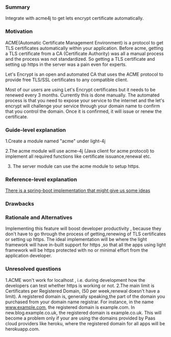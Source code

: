 ### Summary
Integrate with acme4j to get lets encrypt certificate automatically.

### Motivation
ACME(Automatic Certificate Management Environment) is a protocol to get TLS certificates automatically within your application. 
Before acme, getting a TLS certificate from a CA (Certificate Authority) was all a manual process and the process was not
standardized. So getting a TLS certificate and setting up https in the server was a pain even for experts.

Let's Encrypt is an open and automated CA that uses the ACME protocol to provide free TLS/SSL certificates to any 
compatible client.

Most of our users are using Let's Encrypt certificates but it needs to be renewed every 3 months. Currently this is done 
manually. The automated process is that you need to expose your service to the internet and the let's encrypt will challenge your service through your domain name to confirm that you control the domain. Once it is confirmed, it will issue or renew
the certificate.

### Guide-level explanation


1.Create a module named "acme" under light-4j

2.The acme module will use acme-4j (Java client for acme protocol) to implement all required functions like certificate 
issuance,renewal etc. 

3. The server module can use the acme module to setup https.

### Reference-level explanation
[There is a spring-boot implementation that might give us some ideas](https://github.com/creactiviti/spring-boot-starter-acme) 

### Drawbacks

### Rationale and Alternatives
Implementing this feature will boost developer productivity , because they don't have to go through the process of 
getting,renewing of TLS certificates or setting up https. The ideal implementation will be where the light framework
will have in-built support for https ,so that all the apps using light framework will be https protected with no or 
minimal effort from the application developer.

### Unresolved questions
1.ACME won't work for localhost , i.e. during development how the developers  can test whether https is working or not.
2.The main limit is Certificates per Registered Domain, (50 per week,renewal doesn't have a limit). A registered domain is, 
generally speaking,the part of the domain you purchased from your domain name registrar. For instance, in the name 
www.example.com, the registered domain is example.com. In new.blog.example.co.uk, the registered domain is example.co.uk.
This will become a problem only if your are using the domains provided by Paas cloud providers like heroku, where the 
registered domain for all apps will be herokuapp.com.
